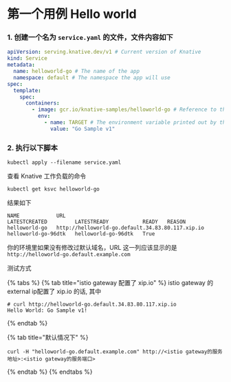 # 第一个用例 Hello world

### 1. 创建一个名为 `service.yaml` 的文件，文件内容如下

```yaml
apiVersion: serving.knative.dev/v1 # Current version of Knative
kind: Service
metadata:
  name: helloworld-go # The name of the app
  namespace: default # The namespace the app will use
spec:
  template:
    spec:
      containers:
        - image: gcr.io/knative-samples/helloworld-go # Reference to the image of the app
          env:
            - name: TARGET # The environment variable printed out by the sample app
              value: "Go Sample v1"
```

### 2. 执行以下脚本

```text
kubectl apply --filename service.yaml
```

查看 Knative 工作负载的命令

```text
kubectl get ksvc helloworld-go
```

结果如下

```text
NAME            URL                                                LATESTCREATED         LATESTREADY           READY   REASON
helloworld-go   http://helloworld-go.default.34.83.80.117.xip.io   helloworld-go-96dtk   helloworld-go-96dtk   True
```

你的环境里如果没有修改过默认域名，URL 这一列应该显示的是 `http://helloworld-go.default.example.com` 

测试方式

{% tabs %}
{% tab title="istio gateway 配置了 xip.io" %}
istio gateway 的 external ip配置了 xip.io 的话, 其中 

```text
# curl http://helloworld-go.default.34.83.80.117.xip.io
Hello World: Go Sample v1!
```
{% endtab %}

{% tab title="默认情况下" %}


```text
curl -H "helloworld-go.default.example.com" http://<istio gateway的服务地址>:<istio gateway的服务端口>
```
{% endtab %}
{% endtabs %}



